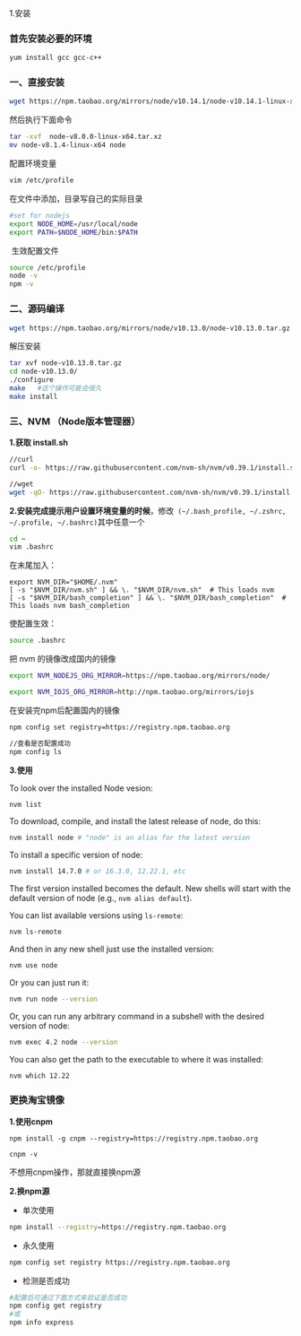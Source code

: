 1.安装

### **首先安装必要的环境**

```sh
yum install gcc gcc-c++
```

### **一、直接安装**

```sh
wget https://npm.taobao.org/mirrors/node/v10.14.1/node-v10.14.1-linux-x64.tar.gz
```

然后执行下面命令

```sh
tar -xvf  node-v8.0.0-linux-x64.tar.xz
mv node-v8.1.4-linux-x64 node
```

配置环境变量

```sh
vim /etc/profile
```

在文件中添加，目录写自己的实际目录

```sh
#set for nodejs  
export NODE_HOME=/usr/local/node  
export PATH=$NODE_HOME/bin:$PATH
```

​		生效配置文件

```sh
source /etc/profile
node -v
npm -v
```

### 二、源码编译

```sh
wget https://npm.taobao.org/mirrors/node/v10.13.0/node-v10.13.0.tar.gz
```

解压安装

```sh
tar xvf node-v10.13.0.tar.gz
cd node-v10.13.0/
./configure
make   #这个操作可能会很久
make install
```

### 三、NVM （Node版本管理器）

**1.获取 install.sh**

```sh
//curl
curl -o- https://raw.githubusercontent.com/nvm-sh/nvm/v0.39.1/install.sh | bash
```

```sh
//wget
wget -qO- https://raw.githubusercontent.com/nvm-sh/nvm/v0.39.1/install.sh | bash
```

**2.安装完成提示用户设置环境变量的时候**，修改` (~/.bash_profile, ~/.zshrc, ~/.profile, ~/.bashrc)`其中任意一个

```sh
cd ~
vim .bashrc
```

在末尾加入：

```shell
export NVM_DIR="$HOME/.nvm"
[ -s "$NVM_DIR/nvm.sh" ] && \. "$NVM_DIR/nvm.sh"  # This loads nvm
[ -s "$NVM_DIR/bash_completion" ] && \. "$NVM_DIR/bash_completion"  # This loads nvm bash_completion
```

使配置生效：

```sh
source .bashrc
```

把 nvm 的镜像改成国内的镜像

```sh
export NVM_NODEJS_ORG_MIRROR=https://npm.taobao.org/mirrors/node/
```

```sh
export NVM_IOJS_ORG_MIRROR=http://npm.taobao.org/mirrors/iojs
```

在安装完npm后配置国内的镜像

```sh
npm config set registry=https://registry.npm.taobao.org
```

```sh
//查看是否配置成功
npm config ls
```

**3.使用**

To look over the installed Node vesion:

```sh
nvm list
```

To download, compile, and install the latest release of node, do this:

```sh
nvm install node # "node" is an alias for the latest version
```

To install a specific version of node:

```sh
nvm install 14.7.0 # or 16.3.0, 12.22.1, etc
```

The first version installed becomes the default. New shells will start with the default version of node (e.g., `nvm alias default`).

You can list available versions using `ls-remote`:

```sh
nvm ls-remote
```

And then in any new shell just use the installed version:

```sh
nvm use node
```

Or you can just run it:

```sh
nvm run node --version
```

Or, you can run any arbitrary command in a subshell with the desired version of node:

```sh
nvm exec 4.2 node --version
```

You can also get the path to the executable to where it was installed:

```sh
nvm which 12.22
```



### 更换淘宝镜像

**1.使用cnpm**

```shell
npm install -g cnpm --registry=https://registry.npm.taobao.org

cnpm -v
```

不想用cnpm操作，那就直接换npm源

**2.换npm源**

- 单次使用

```sh
npm install --registry=https://registry.npm.taobao.org
```

- 永久使用

```sh
npm config set registry https://registry.npm.taobao.org
```

- 检测是否成功

```sh
#配置后可通过下面方式来验证是否成功
npm config get registry
#或
npm info express
```

​	
 	